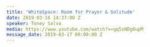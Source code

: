 ```yaml
---
title: 'WhiteSpace: Room for Prayer & Solitude'
date: 2019-03-18 14:37:00 Z
speaker: Toney Salva
media: https://www.youtube.com/watch?v=gq5xNDg6upM
message_date: 2019-03-17 00:00:00 Z
---
```



